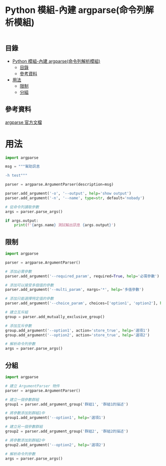 # Python 模組-內建 argparse(命令列解析模組)

```
```

## 目錄

- [Python 模組-內建 argparse(命令列解析模組)](#python-模組-內建-argparse命令列解析模組)
	- [目錄](#目錄)
	- [參考資料](#參考資料)
- [用法](#用法)
	- [限制](#限制)
	- [分組](#分組)

## 參考資料

[argparse 官方文檔](https://docs.python.org/zh-tw/3/library/argparse.html)

# 用法

```Python
import argparse

msg = """幫助訊息

-h test"""

parser = argparse.ArgumentParser(description=msg)

parser.add_argument('-o', '--output', help='show output')
parser.add_argument('-n', '--name', type=str, default='nobady')

# 從命令列讀取參數
args = parser.parse_args()

if args.output:
    print(f'{args.name} 測試輸出訊息 {args.output}')

```

## 限制

```Python
import argparse

parser = argparse.ArgumentParser()

# 添加必需參數
parser.add_argument('--required_param', required=True, help='必需參數')

# 添加可以接受多個值的參數
parser.add_argument('--multi_param', nargs='*', help='多值參數')

# 添加只能選擇特定值的參數
parser.add_argument('--choice_param', choices=['option1', 'option2'], help='可選值參數')

# 建立互斥組
group = parser.add_mutually_exclusive_group()

# 添加互斥參數
group.add_argument('--option1', action='store_true', help='選項1')
group.add_argument('--option2', action='store_true', help='選項2')

# 解析命令列參數
args = parser.parse_args()
```

## 分組

```Python
import argparse

# 建立 ArgumentParser 物件
parser = argparse.ArgumentParser()

# 建立一個參數群組
group1 = parser.add_argument_group('群組1', '群組1的描述')

# 將參數添加到群組1中
group1.add_argument('--option1', help='選項1')

# 建立另一個參數群組
group2 = parser.add_argument_group('群組2', '群組2的描述')

# 將參數添加到群組2中
group2.add_argument('--option2', help='選項2')

# 解析命令列參數
args = parser.parse_args()
```